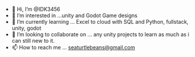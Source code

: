 - 👋 Hi, I’m @IDK3456
- 👀 I’m interested in ...unity and Godot Game designs 
- 🌱 I’m currently learning ... Excel to cloud with SQL and Python, fullstack, unity, godot 
- 💞️ I’m looking to collaborate on ... any unity projects to learn as much as i can still new to it.
- 📫 How to reach me ... seaturtlebeans@gmail.com

<!---
IDK3456/IDK3456 is a ✨ special ✨ repository because its `README.md` (this file) appears on your GitHub profile.
You can click the Preview link to take a look at your changes.
--->
